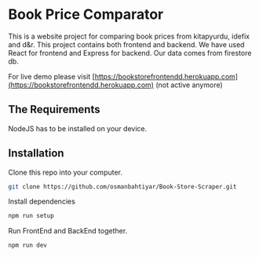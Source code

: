 # Book Price Comparator

This is a website project for comparing book prices from kitapyurdu, idefix and d&r. This project contains both frontend and backend. We have used React for frontend and Express for backend. Our data comes from firestore db.

For live demo please visit [https://bookstorefrontendd.herokuapp.com](https://bookstorefrontendd.herokuapp.com) (not active anymore)

## The Requirements

NodeJS has to be installed on your device.

## Installation

Clone this repo into your computer.

```sh
git clone https://github.com/osmanbahtiyar/Book-Store-Scraper.git
```

Install dependencies

```sh
npm run setup
```

Run FrontEnd and BackEnd together.

```sh
npm run dev
```
